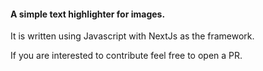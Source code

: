 <h4>A simple text highlighter for images.</h4> 
<p>It is written using Javascript with NextJs as the framework.</p>
<p>If you are interested to contribute feel free to open a PR.</p>
